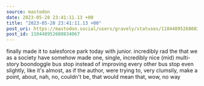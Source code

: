```yaml
---
source: mastodon
date: 2023-05-28 23:41:11.13 +00
title: "2023-05-28 23:41:11.13 +00"
post_uri: https://mastodon.social/users/gravely/statuses/110448952680834067
post_id: 110448952680834067
---
```

finally made it to salesforce park today with junior. incredibly rad the that we as a society have somehow made one, single, incredibly nice (mid) multi-story boondoggle bus stop instead of improving every other bus stop even slightly, like it's almost, as if the author, were trying to, very clumsily, make a point, about, nah, no, couldn't be, that would mean that, wow, no way


